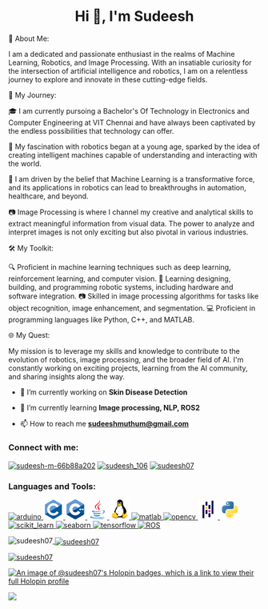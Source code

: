 <h1 align="center">Hi 👋, I'm Sudeesh</h1>


🤖 About Me:

I am a dedicated and passionate enthusiast in the realms of Machine Learning, Robotics, and Image Processing. With an insatiable curiosity for the intersection of artificial intelligence and robotics, I am on a relentless journey to explore and innovate in these cutting-edge fields.

🔬 My Journey:

🎓 I am currently pursoing a Bachelor's Of Technology in Electronics and Computer Engineering at VIT Chennai and have always been captivated by the endless possibilities that technology can offer.

🤖 My fascination with robotics began at a young age, sparked by the idea of creating intelligent machines capable of understanding and interacting with the world.

🌟 I am driven by the belief that Machine Learning is a transformative force, and its applications in robotics can lead to breakthroughs in automation, healthcare, and beyond.

📷 Image Processing is where I channel my creative and analytical skills to extract meaningful information from visual data. The power to analyze and interpret images is not only exciting but also pivotal in various industries.


🛠️ My Toolkit:

🔍 Proficient in machine learning techniques such as deep learning, reinforcement learning, and computer vision.
🤖 Learning designing, building, and programming robotic systems, including hardware and software integration.
📷 Skilled in image processing algorithms for tasks like object recognition, image enhancement, and segmentation.
💻 Proficient in programming languages like Python, C++, and MATLAB.


🌐 My Quest:

My mission is to leverage my skills and knowledge to contribute to the evolution of robotics, image processing, and the broader field of AI. I'm constantly working on exciting projects, learning from the AI community, and sharing insights along the way.

- 🔭 I’m currently working on **Skin Disease Detection**

- 🌱 I’m currently learning **Image processing, NLP, ROS2**

- 📫 How to reach me **sudeeshmuthum@gmail.com**


<h3 align="left">Connect with me:</h3>
<p align="left">
<a href="https://linkedin.com/in/sudeesh-m-66b88a202" target="blank"><img align="center" src="https://raw.githubusercontent.com/rahuldkjain/github-profile-readme-generator/master/src/images/icons/Social/linked-in-alt.svg" alt="sudeesh-m-66b88a202" height="30" width="40" /></a>
<a href="https://instagram.com/sudeesh_106" target="blank"><img align="center" src="https://raw.githubusercontent.com/rahuldkjain/github-profile-readme-generator/master/src/images/icons/Social/instagram.svg" alt="sudeesh_106" height="30" width="40" /></a>
<a href="https://www.leetcode.com/sudeesh07" target="blank"><img align="center" src="https://raw.githubusercontent.com/rahuldkjain/github-profile-readme-generator/master/src/images/icons/Social/leet-code.svg" alt="sudeesh07" height="30" width="40" /></a>
</p>

<h3 align="left">Languages and Tools:</h3>
<p align="left"> <a href="https://www.arduino.cc/" target="_blank" rel="noreferrer"> <img src="https://cdn.worldvectorlogo.com/logos/arduino-1.svg" alt="arduino" width="40" height="40"/> </a> <a href="https://www.cprogramming.com/" target="_blank" rel="noreferrer"> <img src="https://raw.githubusercontent.com/devicons/devicon/master/icons/c/c-original.svg" alt="c" width="40" height="40"/> </a> <a href="https://www.w3schools.com/cpp/" target="_blank" rel="noreferrer"> <img src="https://raw.githubusercontent.com/devicons/devicon/master/icons/cplusplus/cplusplus-original.svg" alt="cplusplus" width="40" height="40"/> </a> <a href="https://www.java.com" target="_blank" rel="noreferrer"> <img src="https://raw.githubusercontent.com/devicons/devicon/master/icons/java/java-original.svg" alt="java" width="40" height="40"/> </a> <a href="https://www.linux.org/" target="_blank" rel="noreferrer"> <img src="https://raw.githubusercontent.com/devicons/devicon/master/icons/linux/linux-original.svg" alt="linux" width="40" height="40"/> </a> <a href="https://www.mathworks.com/" target="_blank" rel="noreferrer"> <img src="https://upload.wikimedia.org/wikipedia/commons/2/21/Matlab_Logo.png" alt="matlab" width="40" height="40"/> </a> <a href="https://opencv.org/" target="_blank" rel="noreferrer"> <img src="https://www.vectorlogo.zone/logos/opencv/opencv-icon.svg" alt="opencv" width="40" height="40"/> </a> <a href="https://pandas.pydata.org/" target="_blank" rel="noreferrer"> <img src="https://raw.githubusercontent.com/devicons/devicon/2ae2a900d2f041da66e950e4d48052658d850630/icons/pandas/pandas-original.svg" alt="pandas" width="40" height="40"/> </a> <a href="https://www.python.org" target="_blank" rel="noreferrer"> <img src="https://raw.githubusercontent.com/devicons/devicon/master/icons/python/python-original.svg" alt="python" width="40" height="40"/> </a> <a href="https://scikit-learn.org/" target="_blank" rel="noreferrer"> <img src="https://upload.wikimedia.org/wikipedia/commons/0/05/Scikit_learn_logo_small.svg" alt="scikit_learn" width="40" height="40"/> </a> <a href="https://seaborn.pydata.org/" target="_blank" rel="noreferrer"> <img src="https://seaborn.pydata.org/_images/logo-mark-lightbg.svg" alt="seaborn" width="40" height="40"/> </a> <a href="https://www.tensorflow.org" target="_blank" rel="noreferrer"> <img src="https://www.vectorlogo.zone/logos/tensorflow/tensorflow-icon.svg" alt="tensorflow" width="40" height="40"/> </a> <a href="https://www.ros.org/" target="_blank" rel="noreferrer"> <img src="https://upload.wikimedia.org/wikipedia/commons/b/bb/Ros_logo.svg" alt="ROS" width="40" height="40"/> </p>

<p><img align="left" src="https://github-readme-stats.vercel.app/api/top-langs?username=sudeesh07&show_icons=true&locale=en&layout=compact" alt="sudeesh07" /></p>

<p>&nbsp;<img align="center" src="https://github-readme-stats.vercel.app/api?username=sudeesh07&show_icons=true&locale=en" alt="sudeesh07" /></p>

<p align="left"> <a href="https://github.com/ryo-ma/github-profile-trophy"><img src="https://github-profile-trophy.vercel.app/?username=sudeesh07&theme=darkhub" alt="sudeesh07" /></a> </p>

[![An image of @sudeesh07's Holopin badges, which is a link to view their full Holopin profile](https://holopin.me/sudeesh07)](https://holopin.io/@sudeesh07)


![](https://komarev.com/ghpvc/?username=Sudeesh07&color=blueviolet&style=for-the-badge	)
